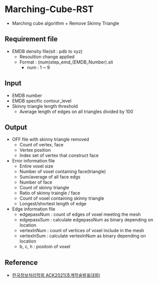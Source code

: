 # Marching-Cube-RST
* Marching cube algorithm + Remove Skinny Triangle
  
## Requirement file
* EMDB density file(sit : pdb to xyz)
  - Resoultion change applied
  - Format : (num)step_emd_(EMDB_Number).sit
    * num : 1 ~ 9
  
## Input
* EMDB number
* EMDB specific contour_level
* Skinny triangle length threshold
  - Average length of edges on all triangles divided by 100
  
## Output
* OFF file with skinny triangle removed
  - Count of vertex, face
  - Vertex position
  - Index set of vertex that construct face
* Error information file
  - Entire voxel size
  - Number of voxel containing face(triangle)
  - Sum/average of all face edgs
  - Number of face
  - Count of skinny triangle
  - Ratio of skinny traingle / face
  - Count of voxel containing skinny triangle
  - Longest/shortest length of edge
* Edge information file
  - edgepassNum : count of edges of voxel meeting the mesh
  - edgepassSum : calculate edgepassNum as binary depending on location
  - vertexInNum : count of vertices of voxel include in the mesh
  - vertexInSum : calculate vertexInNum as binary depending on location
  - b, c, h : positoin of voxel

## Reference
* [한국정보처리학회 ACK2021(추계학술발표대회)](https://kiss.kstudy.com/Detail/Ar?key=3921316)
